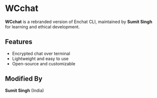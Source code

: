 # WCchat

**WCchat** is a rebranded version of Enchat CLI, maintained by **Sumit Singh** for learning and ethical development.

## Features
- Encrypted chat over terminal
- Lightweight and easy to use
- Open-source and customizable

## Modified By
**Sumit Singh** (India)
